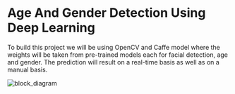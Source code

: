 
# Age And Gender Detection Using Deep Learning
To build this project we will be using OpenCV and Caffe model where the weights will be taken from pre-trained models each for 
facial detection, age and gender. The prediction will result on a real-time basis as well as on a manual basis.


![block_diagram](https://user-images.githubusercontent.com/69404495/125663865-0053d02a-052c-4e46-9366-c453201a8473.png)
